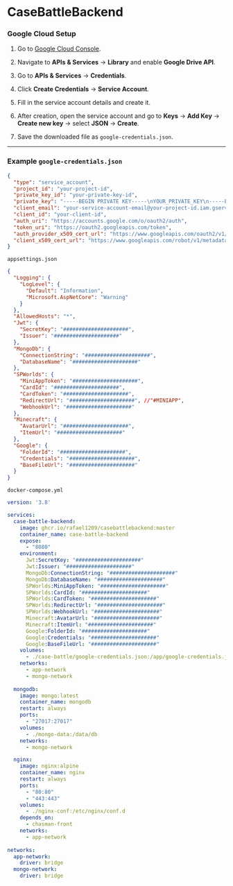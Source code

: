 # CaseBattleBackend

### Google Cloud Setup

1. Go to [Google Cloud Console](https://console.cloud.google.com).

2. Navigate to **APIs & Services** → **Library** and enable **Google Drive API**.

3. Go to **APIs & Services** → **Credentials**.

4. Click **Create Credentials** → **Service Account**.

5. Fill in the service account details and create it.

6. After creation, open the service account and go to **Keys** → **Add Key** → **Create new key** → select **JSON** → **Create**.

7. Save the downloaded file as `google-credentials.json`.

---

### Example `google-credentials.json`

```json
{
  "type": "service_account",
  "project_id": "your-project-id",
  "private_key_id": "your-private-key-id",
  "private_key": "-----BEGIN PRIVATE KEY-----\nYOUR_PRIVATE_KEY\n-----END PRIVATE KEY-----\n",
  "client_email": "your-service-account-email@your-project-id.iam.gserviceaccount.com",
  "client_id": "your-client-id",
  "auth_uri": "https://accounts.google.com/o/oauth2/auth",
  "token_uri": "https://oauth2.googleapis.com/token",
  "auth_provider_x509_cert_url": "https://www.googleapis.com/oauth2/v1/certs",
  "client_x509_cert_url": "https://www.googleapis.com/robot/v1/metadata/x509/your-service-account-email%40your-project-id.iam.gserviceaccount.com"
}
```

`appsettings.json`
```json
{
  "Logging": {
    "LogLevel": {
      "Default": "Information",
      "Microsoft.AspNetCore": "Warning"
    }
  },
  "AllowedHosts": "*",
  "Jwt": {
    "SecretKey": "#####################",
    "Issuer": "#####################"
  },
  "MongoDb": {
    "ConnectionString": "#####################",
    "DatabaseName": "#####################"
  },
  "SPWorlds": {
    "MiniAppToken": "#####################",
    "CardId": "#####################",
    "CardToken": "#####################",
    "RedirectUrl": "#####################", //"#MINIAPP",
    "WebhookUrl": "#####################"
  },
  "Minecraft": {
    "AvatarUrl": "#####################",
    "ItemUrl": "#####################"
  },
  "Google": {
    "FolderId": "#####################",
    "Credentials": "#####################",
    "BaseFileUrl": "#####################"
  }
}
```

`docker-compose.yml`
```yml
version: '3.8'

services:
  case-battle-backend:
    image: ghcr.io/rafael1209/casebattlebackend:master
    container_name: case-battle-backend
    expose:
      - "8080"    
    environment:
      Jwt:SecretKey: "#####################"
      Jwt:Issuer: "#####################"
      MongoDb:ConnectionString: "#####################"
      MongoDb:DatabaseName: "#####################"
      SPWorlds:MiniAppToken: "#####################"
      SPWorlds:CardId: "#####################"
      SPWorlds:CardToken: "#####################"
      SPWorlds:RedirectUrl: "#####################"
      SPWorlds:WebhookUrl: "#####################"
      Minecraft:AvatarUrl: "#####################"
      Minecraft:ItemUrl: "#####################"
      Google:FolderId: "#####################"
      Google:Credentials: "#####################"
      Google:BaseFileUrl: "#####################"
    volumes:
      - ./case-battle/google-credentials.json:/app/google-credentials.json:ro
    networks:
      - app-network
      - mongo-network
  
  mongodb:
    image: mongo:latest
    container_name: mongodb
    restart: always
    ports:
      - "27017:27017"
    volumes:
      - ./mongo-data:/data/db
    networks:
      - mongo-network

  nginx:
    image: nginx:alpine
    container_name: nginx
    restart: always
    ports:
      - "80:80"
      - "443:443"
    volumes:
      - ./nginx-conf:/etc/nginx/conf.d
    depends_on:
      - chasman-front
    networks:
      - app-network
      
networks:
  app-network:
    driver: bridge
  mongo-network:
    driver: bridge
```
